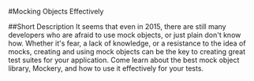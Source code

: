 #Mocking Objects Effectively

##Short Description
It seems that even in 2015, there are still many developers who are afraid to use mock objects, or just plain don't know how. Whether it's fear, a lack of knowledge, or a resistance to the idea of mocks, creating and using mock objects can be the key to creating great test suites for your application. Come learn about the best mock object library, Mockery, and how to use it effectively for your tests.